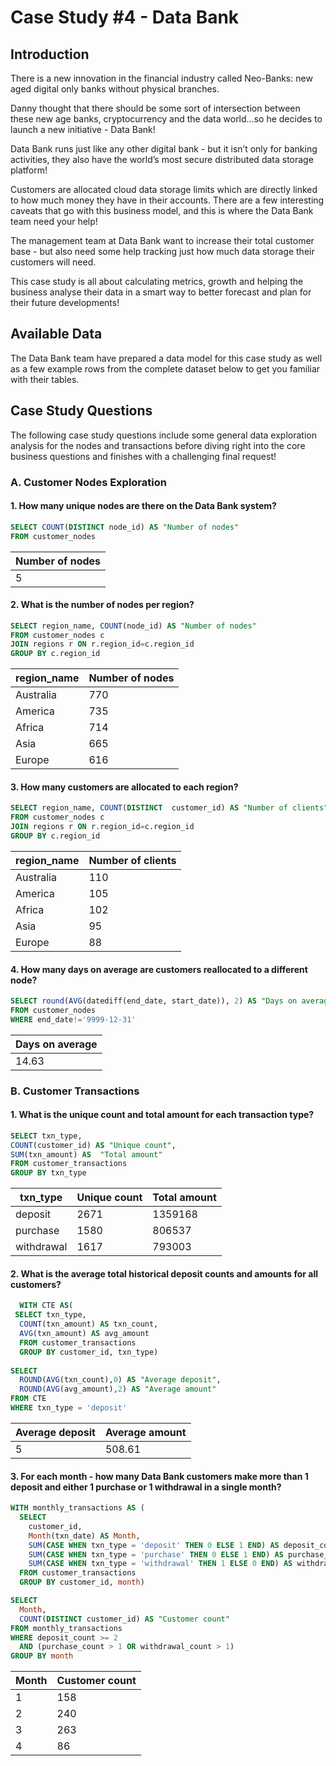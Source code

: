 ﻿# Case Study #4 - Data Bank
## Introduction

There is a new innovation in the financial industry called Neo-Banks: new aged digital only banks without physical branches.

Danny thought that there should be some sort of intersection between these new age banks, cryptocurrency and the data world…so he decides to launch a new initiative - Data Bank!

Data Bank runs just like any other digital bank - but it isn’t only for banking activities, they also have the world’s most secure distributed data storage platform!

Customers are allocated cloud data storage limits which are directly linked to how much money they have in their accounts. There are a few interesting caveats that go with this business model, and this is where the Data Bank team need your help!

The management team at Data Bank want to increase their total customer base - but also need some help tracking just how much data storage their customers will need.

This case study is all about calculating metrics, growth and helping the business analyse their data in a smart way to better forecast and plan for their future developments!

## Available Data

The Data Bank team have prepared a data model for this case study as well as a few example rows from the complete dataset below to get you familiar with their tables.
## Case Study Questions

The following case study questions include some general data exploration analysis for the nodes and transactions before diving right into the core business questions and finishes with a challenging final request!

### A. Customer Nodes Exploration

#### 1.  How many unique nodes are there on the Data Bank system?
~~~~sql
SELECT COUNT(DISTINCT node_id) AS "Number of nodes"
FROM customer_nodes
~~~~
|  Number of nodes
| -------   |
|5
#### 2.  What is the number of nodes per region?
~~~~sql
SELECT region_name, COUNT(node_id) AS "Number of nodes"
FROM customer_nodes c
JOIN regions r ON r.region_id=c.region_id
GROUP BY c.region_id
~~~~
region_name |  Number of nodes
| -------   | -------    |
Australia |  770
America | 735
Africa | 714
Asia | 665
Europe | 616
#### 3.  How many customers are allocated to each region?
~~~~sql
SELECT region_name, COUNT(DISTINCT  customer_id) AS "Number of clients"
FROM customer_nodes c
JOIN regions r ON r.region_id=c.region_id
GROUP BY c.region_id
~~~~
region_name|Number of clients
| -------   | -------    |
Australia|110
America|105
Africa|102
Asia|95
Europe|88
#### 4.  How many days on average are customers reallocated to a different node?
~~~~sql
SELECT round(AVG(datediff(end_date, start_date)), 2) AS "Days on average"
FROM customer_nodes
WHERE end_date!='9999-12-31'
~~~~
|Days on average
| -------   |
|14.63

### B. Customer Transactions

#### 1.  What is the unique count and total amount for each transaction type?
~~~~sql
SELECT txn_type, 
COUNT(customer_id) AS "Unique count",
SUM(txn_amount) AS  "Total amount"
FROM customer_transactions
GROUP BY txn_type
~~~~
txn_type | Unique count | Total amount
| -------   | -------   |-------   |
deposit | 2671  | 1359168
purchase | 1580 |  806537
withdrawal | 1617 |  793003

#### 2.  What is the average total historical deposit counts and amounts for all customers?
~~~~sql
  WITH CTE AS(
 SELECT txn_type,
  COUNT(txn_amount) AS txn_count, 
  AVG(txn_amount) AS avg_amount
  FROM customer_transactions
  GROUP BY customer_id, txn_type)
  
SELECT 
  ROUND(AVG(txn_count),0) AS "Average deposit",
  ROUND(AVG(avg_amount),2) AS "Average amount"
FROM CTE
WHERE txn_type = 'deposit'
~~~~
Average deposit |Average amount
| -------   | ------- 
5 |508.61
#### 3.  For each month - how many Data Bank customers make more than 1 deposit and either 1 purchase or 1 withdrawal in a single month?
~~~~sql
WITH monthly_transactions AS (
  SELECT 
    customer_id, 
    Month(txn_date) AS Month,
    SUM(CASE WHEN txn_type = 'deposit' THEN 0 ELSE 1 END) AS deposit_count,
    SUM(CASE WHEN txn_type = 'purchase' THEN 0 ELSE 1 END) AS purchase_count,
    SUM(CASE WHEN txn_type = 'withdrawal' THEN 1 ELSE 0 END) AS withdrawal_count
  FROM customer_transactions
  GROUP BY customer_id, month)

SELECT
  Month,
  COUNT(DISTINCT customer_id) AS "Customer count"
FROM monthly_transactions
WHERE deposit_count >= 2 
  AND (purchase_count > 1 OR withdrawal_count > 1)
GROUP BY month
~~~~
Month | Customer count
| -------   | ------- 
1  | 158
2  | 240
3  | 263
4  | 86

